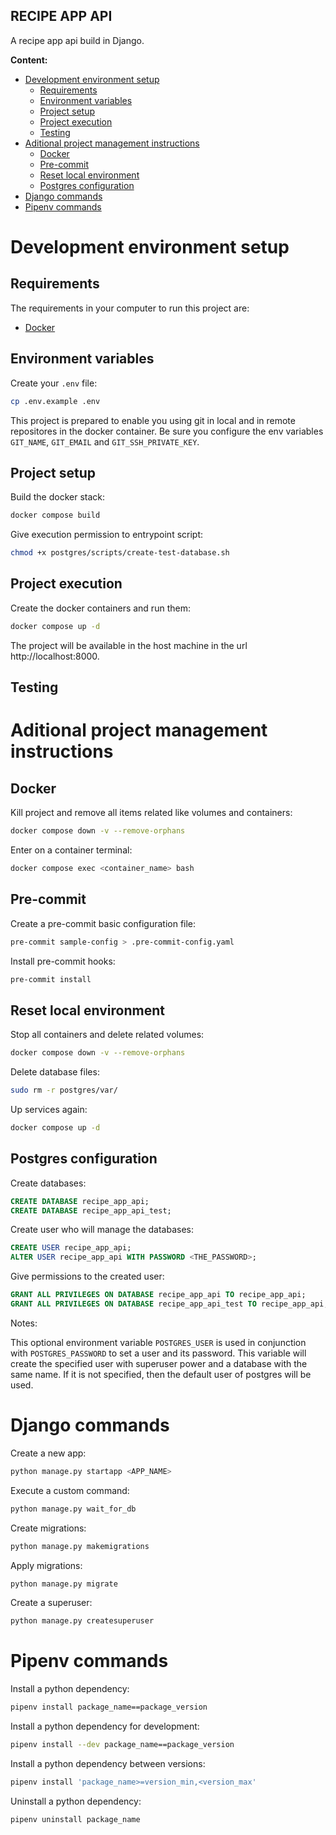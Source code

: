 **RECIPE APP API**
---

A recipe app api build in Django.

**Content:**

- [Development environment setup](#development-environment-setup)
  - [Requirements](#requirements)
  - [Environment variables](#environment-variables)
  - [Project setup](#project-setup)
  - [Project execution](#project-execution)
  - [Testing](#testing)
- [Aditional project management instructions](#aditional-project-management-instructions)
  - [Docker](#docker)
  - [Pre-commit](#pre-commit)
  - [Reset local environment](#reset-local-environment)
  - [Postgres configuration](#postgres-configuration)
- [Django commands](#django-commands)
- [Pipenv commands](#pipenv-commands)

# Development environment setup

## Requirements

The requirements in your computer to run this project are:

- [Docker](https://docs.docker.com/desktop/install/mac-install/)

## Environment variables

Create your `.env` file:

```bash
cp .env.example .env
```

This project is prepared to enable you using git in local and in remote
repositores in the docker container. Be sure you configure the env variables
`GIT_NAME`, `GIT_EMAIL` and `GIT_SSH_PRIVATE_KEY`.

## Project setup

Build the docker stack:

```bash
docker compose build
```

Give execution permission to entrypoint script:

```bash
chmod +x postgres/scripts/create-test-database.sh
```

## Project execution

Create the docker containers and run them:

```bash
docker compose up -d
```

The project will be available in the host machine in the url http://localhost:8000.

## Testing

# Aditional project management instructions

## Docker

Kill project and remove all items related like volumes and containers:

```bash
docker compose down -v --remove-orphans
```

Enter on a container terminal:

```bash
docker compose exec <container_name> bash
```

## Pre-commit

Create a pre-commit basic configuration file:

```bash
pre-commit sample-config > .pre-commit-config.yaml
```

Install pre-commit hooks:

```bash
pre-commit install
```

## Reset local environment

Stop all containers and delete related volumes:

```bash
docker compose down -v --remove-orphans
```

Delete database files:

```bash
sudo rm -r postgres/var/
```

Up services again:

```bash
docker compose up -d
```

## Postgres configuration

Create databases:

```sql
CREATE DATABASE recipe_app_api;
CREATE DATABASE recipe_app_api_test;
```

Create user who will manage the databases:

```sql
CREATE USER recipe_app_api;
ALTER USER recipe_app_api WITH PASSWORD <THE_PASSWORD>;
```

Give permissions to the created user:

```sql
GRANT ALL PRIVILEGES ON DATABASE recipe_app_api TO recipe_app_api;
GRANT ALL PRIVILEGES ON DATABASE recipe_app_api_test TO recipe_app_api;
```

Notes:

This optional environment variable `POSTGRES_USER` is used in conjunction with
`POSTGRES_PASSWORD` to set a user and its password. This variable will create
the specified user with superuser power and a database with the same name. If
it is not specified, then the default user of postgres will be used.

# Django commands

Create a new app:

```bash
python manage.py startapp <APP_NAME>
```

Execute a custom command:

```bash
python manage.py wait_for_db
```

Create migrations:

```bash
python manage.py makemigrations
```

Apply migrations:

```bash
python manage.py migrate
```

Create a superuser:

```bash
python manage.py createsuperuser
```

# Pipenv commands

Install a python dependency:

```bash
pipenv install package_name==package_version
```

Install a python dependency for development:

```bash
pipenv install --dev package_name==package_version
```

Install a python dependency between versions:

```bash
pipenv install 'package_name>=version_min,<version_max'
```

Uninstall a python dependency:

```bash
pipenv uninstall package_name
```
